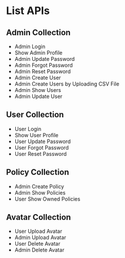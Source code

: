 # List APIs

## Admin Collection
- Admin Login
- Show Admin Profile
- Admin Update Password
- Admin Forgot Password
- Admin Reset Password
- Admin Create User
- Admin Create Users by Uploading CSV File
- Admin Show Users
- Admin Update User

## User Collection
- User Login
- Show User Profile
- User Update Password
- User Forgot Password
- User Reset Password

## Policy Collection
- Admin Create Policy
- Admin Show Policies
- User Show Owned Policies

## Avatar Collection
- User Upload Avatar
- Admin Upload Avatar
- User Delete Avatar
- Admin Delete Avatar